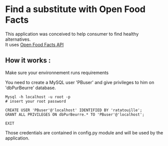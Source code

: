 # Find a substitute with Open Food Facts

This application was conceived to help consumer to find healthy alternatives.
<br/>It uses [Open Food Facts API](https://world.openfoodfacts.org])

## How it works :

Make sure your environnement runs requirements

You need to create a MySQL user 'PBuser' and give privileges to him on 'dbPurBeurre' database.
```mysql
Mysql -h localhost -u root -p
# insert your root password

CREATE USER 'PBuser'@'localhost' IDENTIFIED BY 'ratatouille';
GRANT ALL PRIVILEGES ON dbPurBeurre.* TO 'PBuser'@'localhost';

EXIT
```
Those credentials are contained in config.py module and will be used by the application.
